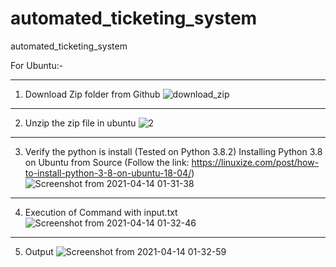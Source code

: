 # automated_ticketing_system
automated_ticketing_system

For Ubuntu:-

-------

1) Download Zip folder from Github
![download_zip](https://user-images.githubusercontent.com/14355490/114614092-ba1cc180-9cc1-11eb-8e13-154e1671b4e6.png)

-------

2) Unzip the zip file in ubuntu 
![2](https://user-images.githubusercontent.com/14355490/114614146-cdc82800-9cc1-11eb-9a41-fbfdca611635.png)

-------

3) Verify the python is install (Tested on Python 3.8.2)
Installing Python 3.8 on Ubuntu from Source (Follow the link: https://linuxize.com/post/how-to-install-python-3-8-on-ubuntu-18-04/)
![Screenshot from 2021-04-14 01-31-38](https://user-images.githubusercontent.com/14355490/114614512-3ca58100-9cc2-11eb-89f7-79309381b2c1.png)

-------

4) Execution of Command with input.txt
![Screenshot from 2021-04-14 01-32-46](https://user-images.githubusercontent.com/14355490/114614518-3dd6ae00-9cc2-11eb-832c-233e6260bbb5.png)

-------

5) Output
![Screenshot from 2021-04-14 01-32-59](https://user-images.githubusercontent.com/14355490/114614523-3fa07180-9cc2-11eb-9262-3fbb91e95a74.png)

